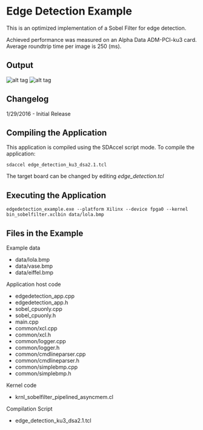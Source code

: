 Edge Detection Example
===============================

This is an optimized implementation of a Sobel Filter for edge detection.


Achieved performance was measured on an Alpha Data ADM-PCI-ku3 card.
Average roundtrip time per image is 250 (ms). 

Output
----------
![alt tag](https://raw.gitenterprise.xilinx.com/SDx-Hub/apps/master/edge_detection/data/input/lola.bmp)
![alt tag](https://raw.gitenterprise.xilinx.com/SDx-Hub/apps/master/edge_detection/data/output/lola.bmp)

Changelog
----------
1/29/2016 - Initial Release

Compiling the Application
---------------------------
This application is compiled using the SDAccel script mode.
To compile the application:

```
sdaccel edge_detection_ku3_dsa2.1.tcl
```
The target board can be changed by editing *edge_detection.tcl*

Executing the Application
---------------------------
```
edgedetection_example.exe --platform Xilinx --device fpga0 --kernel bin_sobelfilter.xclbin data/lola.bmp
```

Files in the Example
---------------------
Example data
- data/lola.bmp
- data/vase.bmp
- data/eiffel.bmp

Application host code
- edgedetection_app.cpp
- edgedetection_app.h
- sobel_cpuonly.cpp
- sobel_cpuonly.h
- main.cpp
- common/xcl.cpp
- common/xcl.h
- common/logger.cpp
- common/logger.h
- common/cmdlineparser.cpp
- common/cmdlineparser.h
- common/simplebmp.cpp
- common/simplebmp.h

Kernel code
- krnl_sobelfilter_pipelined_asyncmem.cl

Compilation Script
- edge_detection_ku3_dsa2.1.tcl
